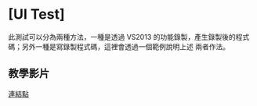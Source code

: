 # [UI Test]

此測試可以分為兩種方法，一種是透過 VS2013 的功能錄製，產生錄製後的程式碼；另外一種是寫錄製程式碼，這裡會透過一個範例說明上述
兩者作法。

## 教學影片

[連結點](https://www.youtube.com/watch?v=WRRpXT8yxMI)
